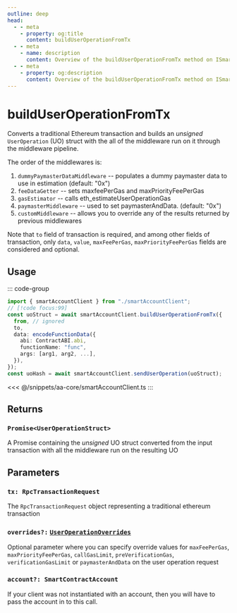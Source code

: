 ```yaml
---
outline: deep
head:
  - - meta
    - property: og:title
      content: buildUserOperationFromTx
  - - meta
    - name: description
      content: Overview of the buildUserOperationFromTx method on ISmartAccountClient
  - - meta
    - property: og:description
      content: Overview of the buildUserOperationFromTx method on ISmartAccountClient
---
```


# buildUserOperationFromTx

Converts a traditional Ethereum transaction and builds an _unsigned_ `UserOperation` (UO) struct with the all of the middleware run on it through the middleware pipeline.

The order of the middlewares is:

1.  `dummyPaymasterDataMiddleware` -- populates a dummy paymaster data to use in estimation (default: "0x")
2.  `feeDataGetter` -- sets maxfeePerGas and maxPriorityFeePerGas
3.  `gasEstimator` -- calls eth_estimateUserOperationGas
4.  `paymasterMiddleware` -- used to set paymasterAndData. (default: "0x")
5.  `customMiddleware` -- allows you to override any of the results returned by previous middlewares

Note that `to` field of transaction is required, and among other fields of transaction, only `data`, `value`, `maxFeePerGas`, `maxPriorityFeePerGas` fields are considered and optional.

## Usage

::: code-group

```ts [example.ts]
import { smartAccountClient } from "./smartAccountClient";
// [!code focus:99]
const uoStruct = await smartAccountClient.buildUserOperationFromTx({
  from, // ignored
  to,
  data: encodeFunctionData({
    abi: ContractABI.abi,
    functionName: "func",
    args: [arg1, arg2, ...],
  }),
});
const uoHash = await smartAccountClient.sendUserOperation(uoStruct);
```

<<< @/snippets/aa-core/smartAccountClient.ts
:::

## Returns

### `Promise<UserOperationStruct>`

A Promise containing the _unsigned_ UO struct converted from the input transaction with all the middleware run on the resulting UO

## Parameters

### `tx: RpcTransactionRequest`

The `RpcTransactionRequest` object representing a traditional ethereum transaction

### `overrides?:` [`UserOperationOverrides`](/packages/aa-core/smart-account-client/types/userOperationOverrides.md)

Optional parameter where you can specify override values for `maxFeePerGas`, `maxPriorityFeePerGas`, `callGasLimit`, `preVerificationGas`, `verificationGasLimit` or `paymasterAndData` on the user operation request

### `account?: SmartContractAccount`

If your client was not instantiated with an account, then you will have to pass the account in to this call.
